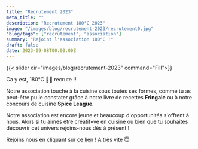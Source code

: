 ```yaml
---
title: "Recrutement 2023"
meta_title: ""
description: "Recrutement 180°C 2023"
image: "/images/blog/recrutement-2023/recrutement0.jpg"
"blog/tags": ["recrutement", "association"]
summary: "Rejoint l'association 180°C !"
draft: false
date: 2023-09-08T00:00:00Z
---
```


{{< slider dir="images/blog/recrutement-2023" command="Fill">}}

Ca y est, 180°C 🧑‍🍳 recrute !!

Notre association touche à la cuisine sous toutes ses formes, comme tu as peut-être pu le constater grâce à notre livre de recettes **Fringale** ou à notre concours de cuisine **Spice League**. 

Notre association est encore jeune et beaucoup d'opportunités s'offrent à nous. Alors si tu aimes être créatif•ve en cuisine ou bien que tu souhaites découvrir cet univers rejoins-nous dès à présent !

Rejoins nous en cliquant sur [ce lien](https://docs.google.com/forms/d/e/1FAIpQLSfN7iDo8ikW6qiBqrYv2oXVJCVR1s8w6pFwmUKwE5Cp_zBN7w/viewform) ! A très vite 😇
